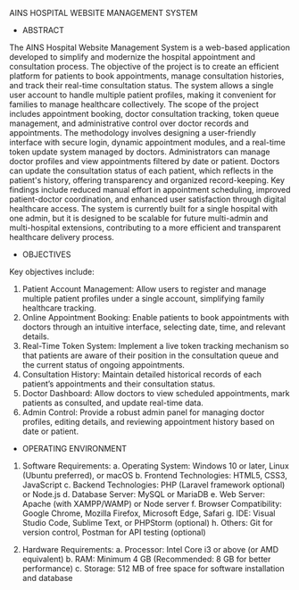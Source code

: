 AINS HOSPITAL WEBSITE MANAGEMENT SYSTEM
- ABSTRACT
  
The AINS Hospital Website Management System is a web-based application developed to
simplify and modernize the hospital appointment and consultation process. The objective of the
project is to create an efficient platform for patients to book appointments, manage consultation
histories, and track their real-time consultation status. The system allows a single user account to
handle multiple patient profiles, making it convenient for families to manage healthcare
collectively.
The scope of the project includes appointment booking, doctor consultation tracking, token
queue management, and administrative control over doctor records and appointments. The
methodology involves designing a user-friendly interface with secure login, dynamic
appointment modules, and a real-time token update system managed by doctors. Administrators
can manage doctor profiles and view appointments filtered by date or patient. Doctors can update
the consultation status of each patient, which reflects in the patient's history, offering
transparency and organized record-keeping.
Key findings include reduced manual effort in appointment scheduling, improved patient-doctor
coordination, and enhanced user satisfaction through digital healthcare access. The system is
currently built for a single hospital with one admin, but it is designed to be scalable for future
multi-admin and multi-hospital extensions, contributing to a more efficient and transparent
healthcare delivery process.

- OBJECTIVES

Key objectives include:
1. Patient Account Management: Allow users to register and manage multiple patient
profiles under a single account, simplifying family healthcare tracking.
2. Online Appointment Booking: Enable patients to book appointments with doctors
through an intuitive interface, selecting date, time, and relevant details.
3. Real-Time Token System: Implement a live token tracking mechanism so that patients
are aware of their position in the consultation queue and the current status of ongoing
appointments.
4. Consultation History: Maintain detailed historical records of each patient’s
appointments and their consultation status.
5. Doctor Dashboard: Allow doctors to view scheduled appointments, mark patients as
consulted, and update real-time data.
6. Admin Control: Provide a robust admin panel for managing doctor profiles, editing
details, and reviewing appointment history based on date or patient.

- OPERATING ENVIRONMENT
  
1. Software Requirements:
a. Operating System: Windows 10 or later, Linux (Ubuntu preferred), or macOS
b. Frontend Technologies: HTML5, CSS3, JavaScript
c. Backend Technologies: PHP (Laravel framework optional) or Node.js
d. Database Server: MySQL or MariaDB
e. Web Server: Apache (with XAMPP/WAMP) or Node server
f. Browser Compatibility: Google Chrome, Mozilla Firefox, Microsoft Edge, Safari
g. IDE: Visual Studio Code, Sublime Text, or PHPStorm (optional)
h. Others: Git for version control, Postman for API testing (optional)

2. Hardware Requirements:
a. Processor: Intel Core i3 or above (or AMD equivalent)
b. RAM: Minimum 4 GB (Recommended: 8 GB for better performance)
c. Storage: 512 MB of free space for software installation and database
